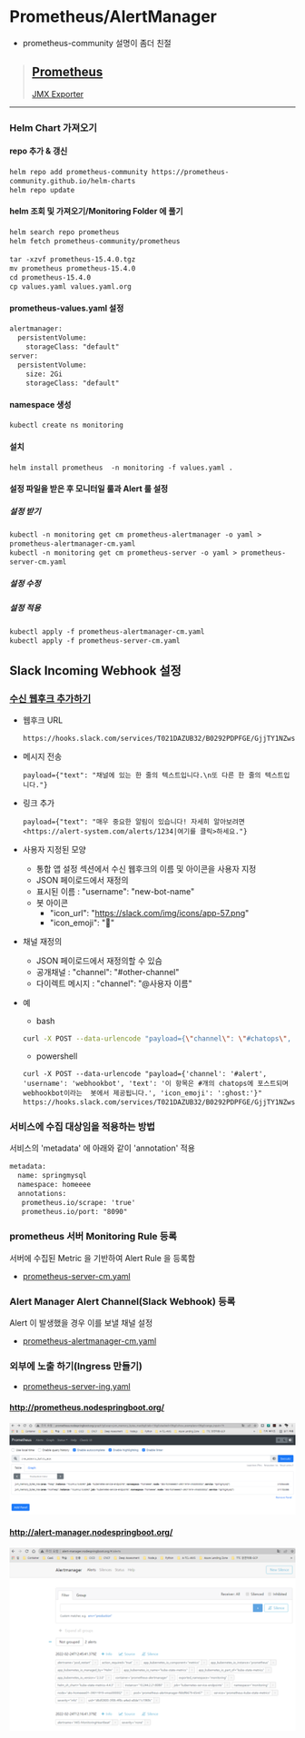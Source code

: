 # Prometheus/AlertManager
- prometheus-community 설명이 좀더 친절  

> ## [Prometheus](https://github.com/prometheus-community/prometheus)  
> [JMX Exporter](https://github.com/prometheus/jmx_exporter)  

---   
### Helm Chart 가져오기
#### repo 추가 & 갱신
```
helm repo add prometheus-community https://prometheus-community.github.io/helm-charts
helm repo update
```

#### helm 조회 및 가져오기/Monitoring Folder 에 풀기
```
helm search repo prometheus 
helm fetch prometheus-community/prometheus

tar -xzvf prometheus-15.4.0.tgz
mv prometheus prometheus-15.4.0
cd prometheus-15.4.0
cp values.yaml values.yaml.org
```


#### prometheus-values.yaml 설정
```
alertmanager:
  persistentVolume:
    storageClass: "default"
server:
  persistentVolume:
    size: 2Gi
    storageClass: "default"
```
#### namespace 생성
```
kubectl create ns monitoring
```

#### 설치
```
helm install prometheus  -n monitoring -f values.yaml .
```

#### 설정 파일을 받은 후 모니터일 룰과 Alert  룰 설정
##### 설정 받기
```
kubectl -n monitoring get cm prometheus-alertmanager -o yaml > prometheus-alertmanager-cm.yaml
kubectl -n monitoring get cm prometheus-server -o yaml > prometheus-server-cm.yaml          
```
##### 설정 수정

##### 설정 적용
```
kubectl apply -f prometheus-alertmanager-cm.yaml
kubectl apply -f prometheus-server-cm.yaml
```

## Slack Incoming Webhook 설정  

### [수신 웹후크 추가하기](https://a-tcl-da.slack.com/services/2308795797558?updated=1)  
- 웹후크 URL
  ```
  https://hooks.slack.com/services/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
  ```
- 메시지 전송
  ```
  payload={"text": "채널에 있는 한 줄의 텍스트입니다.\n또 다른 한 줄의 텍스트입니다."}
  ```
- 링크 추가
  ```
  payload={"text": "매우 중요한 알림이 있습니다! 자세히 알아보려면 <https://alert-system.com/alerts/1234|여기를 클릭>하세요."}
  ```
- 사용자 지정된 모양
  -  통합 앱 설정 섹션에서 수신 웹후크의 이름 및 아이콘을 사용자 지정
  -  JSON 페이로드에서 재정의
    - 표시된 이름 : "username": "new-bot-name"
    - 봇 아이콘
      - "icon_url": "https://slack.com/img/icons/app-57.png"
      - "icon_emoji": ":ghost:"

- 채널 재정의
  -  JSON 페이로드에서 재정의할 수 있슴
    - 공개채널 : "channel": "#other-channel"
    - 다이렉트 메시지 : "channel": "@사용자 이름"

- 예
  - bash
  ```bash
  curl -X POST --data-urlencode "payload={\"channel\": \"#chatops\", \"username\": \"webhookbot\", \"text\": \"이 항목은 #개의 chatops에 포스트되며 webhookbot이라는 봇에서 제공됩니다.\", \"icon_emoji\": \":ghost:\"}" https://hooks.slack.com/services/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
  ```

  - powershell
  ```posershell
  curl -X POST --data-urlencode "payload={'channel': '#alert', 'username': 'webhookbot', 'text': '이 항목은 #개의 chatops에 포스트되며 webhookbot이라는  봇에서 제공됩니다.', 'icon_emoji': ':ghost:'}" https://hooks.slack.com/services/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 
  ```

### 서비스에 수집 대상임을 적용하는 방법
서비스의 'metadata' 에 아래와 같이 'annotation' 적용
```
metadata:
  name: springmysql 
  namespace: homeeee 
  annotations:
   prometheus.io/scrape: 'true'
   prometheus.io/port: "8090"
```

### prometheus 서버 Monitoring Rule 등록
서버에 수집된 Metric 을 기반하여 Alert Rule 을 등록함
- [prometheus-server-cm.yaml](./prometheus-server-cm.yaml)

### Alert Manager Alert Channel(Slack Webhook) 등록 
Alert 이 발생했을 경우 이를 보낼 채널 설정
- [prometheus-alertmanager-cm.yaml](./prometheus-alertmanager-cm.yaml)

### 외부에 노출 하기(Ingress 만들기)  
- [prometheus-server-ing.yaml](./prometheus-server-ing.yaml)

#### http://prometheus.nodespringboot.org/
![prometheus.nodespringboot.org.png](../img/prometheus.nodespringboot.org.png)  

#### http://alert-manager.nodespringboot.org/
![alert-manager.nodespringboot.org.png](../img/alert-manager.nodespringboot.org.png)  